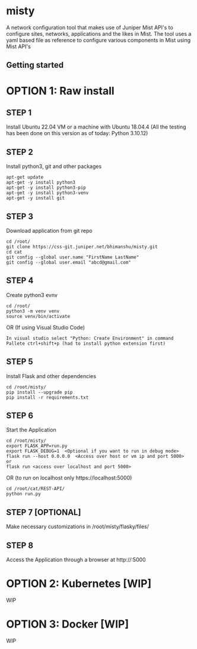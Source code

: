 # misty
A network configuration tool that makes use of Juniper Mist API's to configure sites, networks, applications and the likes in Mist. The tool uses a yaml based file as reference to configure various components in Mist using Mist API's


## Getting started

# OPTION 1: Raw install 

## STEP 1
Install Ubuntu 22.04 VM or a machine with Ubuntu 18.04.4 (All the testing has been done on this version as of today: Python 3.10.12)

## STEP 2
Install python3, git and other packages  
```
apt-get update
apt-get -y install python3
apt-get -y install python3-pip
apt-get -y install python3-venv
apt-get -y install git
```

## STEP 3
Download application from git repo 
```
cd /root/
git clone https://css-git.juniper.net/bhimanshu/misty.git
cd cat
git config --global user.name "FirstName LastName"
git config --global user.email "abcd@gmail.com"
```

## STEP 4
Create python3 evnv
```
cd /root/
python3 -m venv venv
source venv/bin/activate
```
OR (If using Visual Studio Code)
```
In visual studio select "Python: Create Environment" in command Pallete ctrl+shift+p (had to install python extension first)
```

## STEP 5
Install Flask and other dependencies <These packages get installed when creating venv if using python extension in visual studio>
```
cd /root/misty/
pip install --upgrade pip
pip install -r requirements.txt
```

## STEP 6
Start the Application
```
cd /root/misty/
export FLASK_APP=run.py
export FLASK_DEBUG=1  <Optional if you want to run in debug mode>
flask run --host 0.0.0.0  <Access over host or vm ip and port 5000>
or 
flask run <access over localhost and port 5000>
```
OR (to run on localhost only https://localhost:5000)
```
cd /root/cat/REST-API/
python run.py
```

## STEP 7  [OPTIONAL]
Make necessary customizations in /root/misty/flasky/files/

## STEP 8
Access the Application through a browser at http://<server IP>:5000

# OPTION 2: Kubernetes [WIP]
WIP

# OPTION 3: Docker [WIP]
WIP

